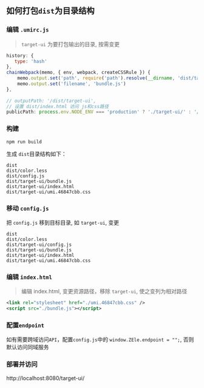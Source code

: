 ## 如何打包`dist`为目录结构

### 编辑 `.umirc.js`
> `target-ui` 为要打包输出的目录, 按需变更
>
```js
history: {
   type: 'hash'
},
chainWebpack(memo, { env, webpack, createCSSRule }) {
    memo.output.set('path', require('path').resolve(__dirname, 'dist/target-ui'))
    memo.output.set('filename', 'bundle.js')
},
  
// outputPath: '/dist/target-ui',
// 设置 dist/index.html 访问 js和css路径
publicPath: process.env.NODE_ENV === 'production' ? './target-ui/' : '/'
```

### 构建
```shell
npm run build
```
生成 `dist`目录结构如下：
```
dist
dist/color.less
dist/config.js
dist/target-ui/bundle.js
dist/target-ui/index.html
dist/target-ui/umi.46847cbb.css
```


### 移动 `config.js`
把 `config.js` 移到目标目录, 如 `target-ui`, 变更
```
dist
dist/color.less
dist/target-ui/config.js
dist/target-ui/bundle.js
dist/target-ui/index.html
dist/target-ui/umi.46847cbb.css
```

### 编辑 `index.html`
> 编辑 index.html, 变更资源路径，移除 `target-ui`, 使之变列为相对路径
>
```xml
<link rel="stylesheet" href="./umi.46847cbb.css" />
<script src="./bundle.js"></script>
```

### 配置`endpoint`
如有需要跨域访问`API`，配置`config.js`中的 `window.ZEle.endpoint = "";`, 否则默认访问同域服务


### 部署并访问
http://localhost:8080/target-ui/

